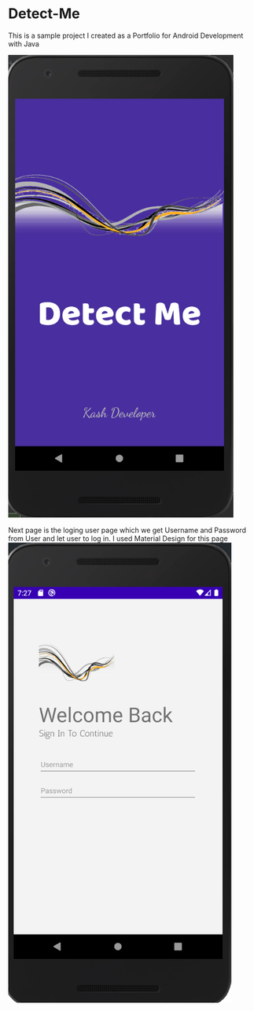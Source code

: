 # Detect-Me

This is a sample project I created as a Portfolio for Android Development with Java

![First Screen](https://github.com/Mohamadnet/Detect-Me/blob/master/and_logo.PNG)

Next page is the loging user page which we get Username and Password from User and let user to log in. I used Material Design for this page
![First Screen](https://github.com/Mohamadnet/Detect-Me/blob/master/login_page.PNG)
